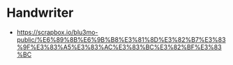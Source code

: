 # Handwriter
- https://scrapbox.io/blu3mo-public/%E6%89%8B%E6%9B%B8%E3%81%8D%E3%82%B7%E3%83%9F%E3%83%A5%E3%83%AC%E3%83%BC%E3%82%BF%E3%83%BC
